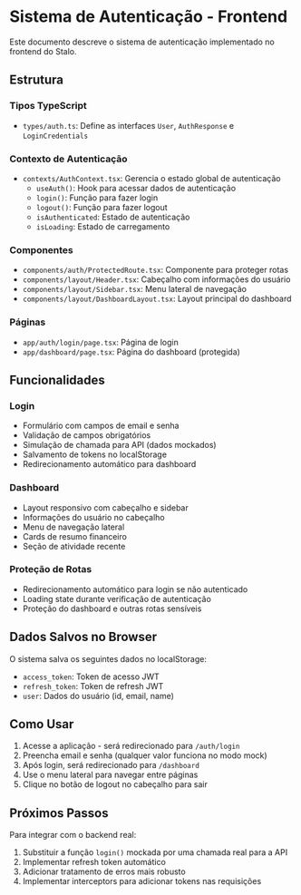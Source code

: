 # Sistema de Autenticação - Frontend

Este documento descreve o sistema de autenticação implementado no frontend do Stalo.

## Estrutura

### Tipos TypeScript
- `types/auth.ts`: Define as interfaces `User`, `AuthResponse` e `LoginCredentials`

### Contexto de Autenticação
- `contexts/AuthContext.tsx`: Gerencia o estado global de autenticação
  - `useAuth()`: Hook para acessar dados de autenticação
  - `login()`: Função para fazer login
  - `logout()`: Função para fazer logout
  - `isAuthenticated`: Estado de autenticação
  - `isLoading`: Estado de carregamento

### Componentes
- `components/auth/ProtectedRoute.tsx`: Componente para proteger rotas
- `components/layout/Header.tsx`: Cabeçalho com informações do usuário
- `components/layout/Sidebar.tsx`: Menu lateral de navegação
- `components/layout/DashboardLayout.tsx`: Layout principal do dashboard

### Páginas
- `app/auth/login/page.tsx`: Página de login
- `app/dashboard/page.tsx`: Página do dashboard (protegida)

## Funcionalidades

### Login
- Formulário com campos de email e senha
- Validação de campos obrigatórios
- Simulação de chamada para API (dados mockados)
- Salvamento de tokens no localStorage
- Redirecionamento automático para dashboard

### Dashboard
- Layout responsivo com cabeçalho e sidebar
- Informações do usuário no cabeçalho
- Menu de navegação lateral
- Cards de resumo financeiro
- Seção de atividade recente

### Proteção de Rotas
- Redirecionamento automático para login se não autenticado
- Loading state durante verificação de autenticação
- Proteção do dashboard e outras rotas sensíveis

## Dados Salvos no Browser

O sistema salva os seguintes dados no localStorage:
- `access_token`: Token de acesso JWT
- `refresh_token`: Token de refresh JWT
- `user`: Dados do usuário (id, email, name)

## Como Usar

1. Acesse a aplicação - será redirecionado para `/auth/login`
2. Preencha email e senha (qualquer valor funciona no modo mock)
3. Após login, será redirecionado para `/dashboard`
4. Use o menu lateral para navegar entre páginas
5. Clique no botão de logout no cabeçalho para sair

## Próximos Passos

Para integrar com o backend real:
1. Substituir a função `login()` mockada por uma chamada real para a API
2. Implementar refresh token automático
3. Adicionar tratamento de erros mais robusto
4. Implementar interceptors para adicionar tokens nas requisições
